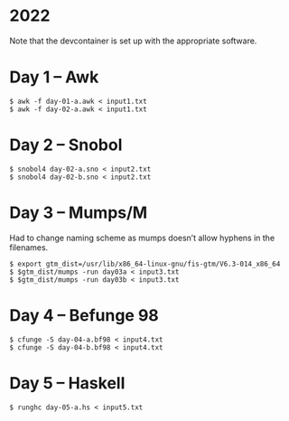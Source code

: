 # 2022

Note that the devcontainer is set up with the appropriate software.

# Day 1 – Awk

```console
$ awk -f day-01-a.awk < input1.txt
$ awk -f day-02-a.awk < input1.txt
```

# Day 2 – Snobol

```console	
$ snobol4 day-02-a.sno < input2.txt
$ snobol4 day-02-b.sno < input2.txt
```

# Day 3 – Mumps/M

Had to change naming scheme as mumps doesn’t allow hyphens in the filenames.

```console
$ export gtm_dist=/usr/lib/x86_64-linux-gnu/fis-gtm/V6.3-014_x86_64
$ $gtm_dist/mumps -run day03a < input3.txt
$ $gtm_dist/mumps -run day03b < input3.txt
```

# Day 4 – Befunge 98

```console
$ cfunge -S day-04-a.bf98 < input4.txt
$ cfunge -S day-04-b.bf98 < input4.txt
```

# Day 5 – Haskell

```console
$ runghc day-05-a.hs < input5.txt
```

